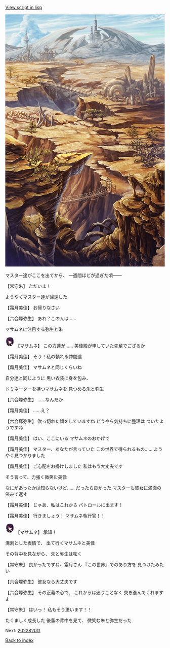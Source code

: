 [View script in lisp](../scripts/202271040.txt)

![004_wildland.png](../images/backgrounds/004_wildland.png)

マスター達がここを出てから、
一週間ほどが過ぎた頃――

【常守朱】
ただいま！

ようやくマスター達が帰還した

【霜月美佳】
お帰りなさい

【六合塚弥生】
あれ？この人は……

マサムネに注目する弥生と朱

<img src="../images/units/5100141.png" alt="5100141.png" height="34"/>
【マサムネ】
この方達が……
美佳殿が申していた先輩でござるか

【霜月美佳】
そう！私の頼れる仲間達

【霜月美佳】
マサムネと同じくらいね

自分達と同じように
黒い衣装に身を包み、

ドミネーターを持つマサムネを
見つめる朱と弥生

【六合塚弥生】
……なんだか

【霜月美佳】
……え？

【六合塚弥生】
吹っ切れた顔をしていますね
どうやら気持ちに整理は
ついたようですね

【霜月美佳】
はい、ここにいる
マサムネのおかげで

【霜月美佳】
マスター、あなたが言っていた
この世界で得られるもの……
ようやく見つかりました

【霜月美佳】
ご心配をお掛けしました
私はもう大丈夫です

そう言って、力強く微笑む美佳

なにがあったかは知らないけど……
だったら良かった
マスターも彼女に満面の笑みで返す

【霜月美佳】
じゃあ、私はこれから
パトロールに出ます！

【霜月美佳】
行きましょう！
マサムネ執行官！！

<img src="../images/units/5100141.png" alt="5100141.png" height="34"/>
【マサムネ】
承知！

溌溂とした表情で、
出て行くマサムネと美佳

その背中を見ながら、
朱と弥生は呟く

【常守朱】
良かったですね、霜月さん
『この世界』でのあり方を
見つけたみたい

【六合塚弥生】
彼女なら大丈夫です

【六合塚弥生】
その正義の心で、
これからは迷うことなく
突き進んでくれますよ

【常守朱】
はいっ！
私もそう思います！！

たくましく成長した
後輩の背中を見て、
微笑む朱と弥生だった


Next: [202282011](202282011.md)

[Back to index](index.md)
